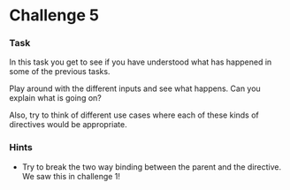# Challenge 5

### Task

In this task you get to see if you have understood what has happened in some of the previous tasks.

Play around with the different inputs and see what happens. Can you explain what is going on?

Also, try to think of different use cases where each of these kinds of directives would be appropriate.

### Hints

- Try to break the two way binding between the parent and the directive. We saw this in challenge 1!